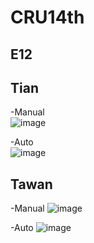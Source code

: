 # CRU14th
## E12
## Tian 
-Manual  
  ![image](https://github.com/user-attachments/assets/2d87cf12-4d7f-424b-a5ee-7facdf3e618f)

-Auto  
  ![image](https://github.com/user-attachments/assets/6db2337f-a51d-4348-8805-ebdc3c5c5afd)


## Tawan
-Manual
  ![image](https://github.com/user-attachments/assets/eb3f903e-c7ae-435d-b811-a23e4d7d9e74)


-Auto
  ![image](https://github.com/user-attachments/assets/5e2ce8f8-359d-4454-8cf4-27cfd4ccdf2f)

